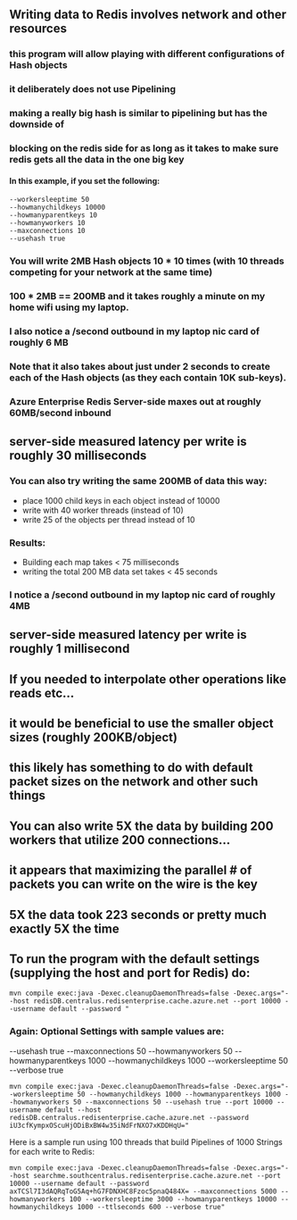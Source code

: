 ## Writing data to Redis involves network and other resources
### this program will allow playing with different configurations of Hash objects
### it deliberately does not use Pipelining
### making a really big hash is similar to pipelining but has the downside of 
### blocking on the redis side for as long as it takes to make sure redis gets all the data in the one big key

#### In this example, if you set the following: 
``` 
--workersleeptime 50 
--howmanychildkeys 10000 
--howmanyparentkeys 10 
--howmanyworkers 10 
--maxconnections 10 
--usehash true 
```
### You will write 2MB Hash objects 10 * 10 times (with 10 threads competing for your network at the same time)
### 100 * 2MB == 200MB and it takes roughly a minute on my home wifi using my laptop.
### I also notice a /second outbound in my laptop nic card of roughly 6 MB
### Note that it also takes about just under 2 seconds to create each of the Hash objects (as they each contain 10K sub-keys).
### Azure Enterprise Redis Server-side maxes out at roughly 60MB/second inbound
## server-side measured latency per write is roughly 30 milliseconds

### You can also try writing the same 200MB of data this way:
* place 1000 child keys in each object instead of 10000
* write with 40 worker threads (instead of 10)
* write 25 of the objects per thread instead of 10  
### Results:
* Building each map takes < 75 milliseconds
* writing the total 200 MB data set takes < 45 seconds
### I notice a /second outbound in my laptop nic card of roughly 4MB
## server-side measured latency per write is roughly 1 millisecond

## If you needed to interpolate other operations like reads etc... 
## it would be beneficial to use the smaller object sizes (roughly 200KB/object) 
## this likely has something to do with default packet sizes on the network and other such things

## You can also write 5X the data by building 200 workers that utilize 200 connections...
## it appears that maximizing the parallel # of packets you can write on the wire is the key
## 5X the data took 223 seconds or pretty much exactly 5X the time


## To run the program with the default settings (supplying the host and port for Redis) do:
```
mvn compile exec:java -Dexec.cleanupDaemonThreads=false -Dexec.args="--host redisDB.centralus.redisenterprise.cache.azure.net --port 10000 --username default --password "
```

### Again: Optional Settings with sample values are:
--usehash true
--maxconnections 50
--howmanyworkers 50
--howmanyparentkeys 1000
--howmanychildkeys 1000
--workersleeptime 50
--verbose true
```
mvn compile exec:java -Dexec.cleanupDaemonThreads=false -Dexec.args="--workersleeptime 50 --howmanychildkeys 1000 --howmanyparentkeys 1000 --howmanyworkers 50 --maxconnections 50 --usehash true --port 10000 --username default --host redisDB.centralus.redisenterprise.cache.azure.net --password iU3cfKympxOScuHjODiBxBW4w35iNdFrNXO7xKDDHqU="
```

Here is a sample run using 100 threads that build Pipelines of 1000 Strings for each write to Redis:

```
mvn compile exec:java -Dexec.cleanupDaemonThreads=false -Dexec.args="--host searchme.southcentralus.redisenterprise.cache.azure.net --port 10000 --username default --password axTCSl7I3dAQRqToG5Aq+hG7FDNXHC8Fzoc5pnaQ484X= --maxconnections 5000 --howmanyworkers 100 --workersleeptime 3000 --howmanyparentkeys 10000 --howmanychildkeys 1000 --ttlseconds 600 --verbose true"
```

